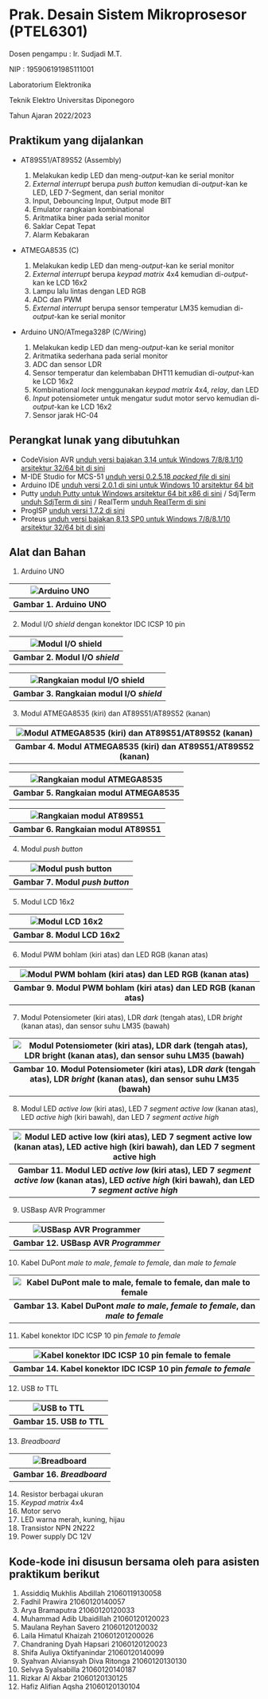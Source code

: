 # Prak. Desain Sistem Mikroprosesor (PTEL6301) 

Dosen pengampu : Ir. Sudjadi M.T. 

NIP : 195906191985111001 

Laboratorium Elektronika

Teknik Elektro Universitas Diponegoro 

Tahun Ajaran 2022/2023

## Praktikum yang dijalankan
- AT89S51/AT89S52 (Assembly)
  1. Melakukan kedip LED dan meng-_output_-kan ke serial monitor
  2. _External interrupt_ berupa _push button_ kemudian di-_output_-kan ke LED, LED 7-Segment, dan serial monitor 
  3. Input, Debouncing Input, Output mode BIT
  4. Emulator rangkaian kombinational
  5. Aritmatika biner pada serial monitor
  6. Saklar Cepat Tepat
  7. Alarm Kebakaran
  
- ATMEGA8535 (C)
  1. Melakukan kedip LED dan meng-_output_-kan ke serial monitor
  2. _External interrupt_ berupa _keypad matrix_ 4x4 kemudian di-_output_-kan ke LCD 16x2
  3. Lampu lalu lintas dengan LED RGB
  4. ADC dan PWM
  5. _External interrupt_ berupa sensor temperatur LM35 kemudian di-_output_-kan ke serial monitor
  
- Arduino UNO/ATmega328P (C/Wiring)
  1. Melakukan kedip LED dan meng-_output_-kan ke serial monitor
  2. Aritmatika sederhana pada serial monitor
  3. ADC dan sensor LDR 
  4. Sensor temperatur dan kelembaban DHT11 kemudian di-_output_-kan ke LCD 16x2
  5. Kombinational _lock_ menggunakan _keypad matrix_ 4x4, _relay_, dan LED
  6. _Input_ potensiometer untuk mengatur sudut motor servo kemudian di-_output_-kan ke LCD 16x2
  7. Sensor jarak HC-04

## Perangkat lunak yang dibutuhkan
- CodeVision AVR [unduh versi bajakan 3.14 untuk Windows 7/8/8.1/10 arsitektur 32/64 bit di sini](https://getintopc.com/softwares/development/codevisionavr-advanced-free-download/)
- M-IDE Studio for MCS-51 [unduh versi 0.2.5.18 _packed file_ di sini](http://www.opcube.com/software/midepack02518.exe)
- Arduino IDE [unduh versi 2.0.1 di sini untuk Windows 10 arsitektur 64 bit](https://downloads.arduino.cc/arduino-ide/arduino-ide_2.0.1_Windows_64bit.exe)
- Putty [unduh Putty untuk Windows arsitektur 64 bit x86 di sini](https://the.earth.li/~sgtatham/putty/latest/w64/putty-64bit-0.78-installer.msi) / SdjTerm [unduh SdjTerm di sini](https://github.com/FadhilPrawira/PDSM-2022/blob/main/assets/software/SdjTerm.zip) / RealTerm [unduh RealTerm di sini](https://sourceforge.net/projects/realterm/files/Realterm/)
- ProgISP [unduh versi 1.7.2 di sini](https://github.com/FadhilPrawira/PDSM-2022/blob/main/assets/software/Prog%20ISP%201.72.zip)
- Proteus [unduh versi bajakan 8.13 SP0 untuk Windows 7/8/8.1/10 arsitektur 32/64 bit di sini](https://getintopc.com/softwares/pcb-design/proteus-professional-2021-free-download-5219458/)

## Alat dan Bahan
1. Arduino UNO

|![Arduino UNO](/assets/images/arduino%20uno.png)|
|:--:|
|**Gambar 1. Arduino UNO**|

2. Modul I/O _shield_ dengan konektor IDC ICSP 10 pin

|![Modul I/O shield](/assets/images/m00%20io%20shield.jpg)|
|:--:|
|**Gambar 2. Modul I/O _shield_**|

|![Rangkaian modul I/O shield](/assets/images/m00%20rangkaian%20io%20shield.jpg)|
|:--:|
|**Gambar 3. Rangkaian modul I/O _shield_**|

3. Modul ATMEGA8535 (kiri) dan AT89S51/AT89S52 (kanan)

|![Modul ATMEGA8535 (kiri) dan AT89S51/AT89S52 (kanan)](/assets/images/m01%20foto%20modul%20mikrokontroler.jpg)|
|:--:|
|**Gambar 4. Modul ATMEGA8535 (kiri) dan AT89S51/AT89S52 (kanan)**|

|![Rangkaian modul ATMEGA8535](/assets/images/m01%20rangkaian%20at8535%20modul%20mikrokontroler.jpg)|
|:--:|
|**Gambar 5. Rangkaian modul ATMEGA8535**|

|![Rangkaian modul AT89S51](/assets/images/m01%20rangkaian%20at89s51%20modul%20mikrokontroler.jpg)|
|:--:|
|**Gambar 6. Rangkaian modul AT89S51**|

4. Modul _push button_

|![Modul push button](/assets/images/m02%20foto%20modul%20push%20button.jpg)|
|:--:|
|**Gambar 7. Modul _push button_**|

5. Modul LCD 16x2

|![Modul LCD 16x2](/assets/images/m03%20foto%20modul%20lcd.jpg)|
|:--:|
|**Gambar 8. Modul LCD 16x2**|

6. Modul PWM bohlam (kiri atas) dan LED RGB (kanan atas)

|![Modul PWM bohlam (kiri atas) dan LED RGB (kanan atas)](/assets/images/m04%20foto%20modul%20pwm.jpg)|
|:--:|
|**Gambar 9. Modul PWM bohlam (kiri atas) dan LED RGB (kanan atas)**|

7. Modul Potensiometer (kiri atas), LDR _dark_ (tengah atas), LDR _bright_ (kanan atas), dan sensor suhu LM35 (bawah)

|![Modul Potensiometer (kiri atas), LDR dark (tengah atas), LDR bright (kanan atas), dan sensor suhu LM35 (bawah)](/assets/images/m05%20foto%20modul%20input%20analog.jpg)|
|:--:|
|**Gambar 10. Modul Potensiometer (kiri atas), LDR _dark_ (tengah atas), LDR _bright_ (kanan atas), dan sensor suhu LM35 (bawah)**|

8. Modul LED _active low_ (kiri atas), LED 7 _segment active low_ (kanan atas), LED _active high_ (kiri bawah), dan LED 7 _segment active high_

|![Modul LED active low (kiri atas), LED 7 segment active low (kanan atas), LED active high (kiri bawah), dan LED 7 segment active high](/assets/images/m06%20modul%20led%20dan%207%20segment.jpg)|
|:--:|
|**Gambar 11. Modul LED _active low_ (kiri atas), LED 7 _segment active low_ (kanan atas), LED _active high_ (kiri bawah), dan LED 7 _segment active high_**|

9. USBasp AVR Programmer

|![USBasp AVR Programmer](/assets/images/usbasp.jpg)|
|:--:|
|**Gambar 12. USBasp AVR _Programmer_**|

10. Kabel DuPont _male to male_, _female to female_, dan _male to female_

|![Kabel DuPont male to male, female to female, dan male to female](/assets/images/kabel%20jumper.png)|
|:--:|
|**Gambar 13. Kabel DuPont _male to male_, _female to female_, dan _male to female_**|

11. Kabel konektor IDC ICSP 10 pin _female to female_

|![Kabel konektor IDC ICSP 10 pin female to female](/assets/images/kabel%20pita%2010%20plus%20female%20header.png)|
|:--:|
|**Gambar 14. Kabel konektor IDC ICSP 10 pin _female to female_**|

12. USB _to_ TTL

|![USB to TTL](/assets/images/usb%20to%20serial.png)|
|:--:|
|**Gambar 15. USB _to_ TTL**|

13. _Breadboard_

|![Breadboard](/assets/images/bread%20board.png)|
|:--:|
|**Gambar 16. _Breadboard_**|

14. Resistor berbagai ukuran
15. _Keypad matrix_ 4x4
16. Motor servo
17. LED warna merah, kuning, hijau
18. Transistor NPN 2N222
19. Power supply DC 12V

## Kode-kode ini disusun bersama oleh para asisten praktikum berikut
1. Assiddiq Mukhlis Abdillah 21060119130058
2. Fadhil Prawira 21060120140057
3. Arya Bramaputra 21060120120033
4. Muhammad Adib Ubaidillah 21060120120023
5. Maulana Reyhan Savero 21060120120032
6. Laila Himatul Khaizah  210601201200026
7. Chandraning Dyah Hapsari 21060120120023
8. Shifa Auliya Oktifyanindar 21060120140099
9. Syahvan Alviansyah Diva Ritonga 21060120130130
10. Selvya Syalsabilla 21060120140187
11. Rizkar Al Akbar 21060120130125
12. Hafiz Alifian Aqsha 21060120130104
